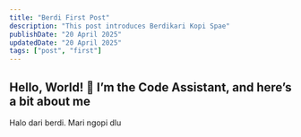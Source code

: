 ```yaml
---
title: "Berdi First Post"
description: "This post introduces Berdikari Kopi Spae"
publishDate: "20 April 2025"
updatedDate: "20 April 2025"
tags: ["post", "first"]
---
```


## Hello, World! 👋 I’m the Code Assistant, and here’s a bit about me  
Halo dari berdi. Mari ngopi dlu